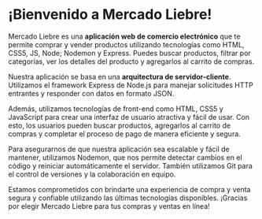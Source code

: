 # ¡Bienvenido a Mercado Liebre!

Mercado Liebre es una **aplicación web de comercio electrónico** que te permite comprar y vender productos utilizando tecnologías como HTML, CSS5, JS, Node; Nodemon y Express. Puedes buscar productos, filtrar por categorías, ver los detalles del producto y agregarlos al carrito de compras.

Nuestra aplicación se basa en una **arquitectura de servidor-cliente**. Utilizamos el framework Express de Node.js para manejar solicitudes HTTP entrantes y responder con datos en formato JSON. 

Además, utilizamos tecnologías de front-end como HTML, CSS5 y JavaScript para crear una interfaz de usuario atractiva y fácil de usar. Con esto, los usuarios pueden buscar productos, agregarlos al carrito de compras y completar el proceso de pago de manera eficiente y segura.

Para asegurarnos de que nuestra aplicación sea escalable y fácil de mantener, utilizamos Nodemon, que nos permite detectar cambios en el código y reiniciar automáticamente el servidor. También utilizamos Git para el control de versiones y la colaboración en equipo.

Estamos comprometidos con brindarte una experiencia de compra y venta segura y confiable utilizando las últimas tecnologías disponibles. ¡Gracias por elegir Mercado Liebre para tus compras y ventas en línea! 

